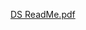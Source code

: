 [DS ReadMe.pdf](https://github.com/Dangercat93/DestinyRileyPortfolioDS/files/8855924/DS.ReadMe.pdf)
